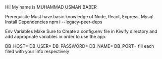 Hi! My name is MUHAMMAD USMAN BABER

Prerequisite
Must have basic knowledge of Node, React, Express, Mysql
Install Dependencies
npm i --legacy-peer-deps

Env Variables
Make Sure to Create a config.env file in Kiwify directory and add appropriate variables in order to use the app.


 DB_HOST=
DB_USER=
DB_PASSWORD=
DB_NAME=
DB_PORT=  fill each filed with your info respectively